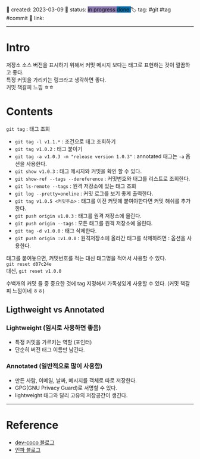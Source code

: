 📅 created: 2023-03-09
🚥 status: <span style='background:#8977ad'> in progress </span> <span style='background:#0067a3'> done </span>
🏷 tag:  #git #tag #commit
🔗 link:

--- 
# Intro
저장소 소스 버전을 표시하기 위해서 커밋 메시지 보다는 태그로 표현하는 것이 깔끔하고 좋다.  
특정 커밋을 가리키는 링크라고 생각하면 좋다.  
커밋 책갈피 느낌  ㅎㅎ   

# Contents
``git tag`` : 태그 조회
- ``git tag -l v1.1.*`` : 조건으로 태그 조회하기
- ``git tag v1.0.2`` : 태그 붙이기
- ``git tag -a v1.0.3 -m "release version 1.0.3"`` : annotated 태그는 ``-a`` 옵션을 사용한다.
- ``git show v1.0.3`` : 태그 메시지와 커밋을 확인 할 수 있다.
- ``git show-ref --tags --dereference`` :  커밋번호와 태그를 리스트로 조회한다.
- ``git ls-remote --tags`` : 원격 저장소에 있는 태그 조회
- ``git log --pretty=oneline`` : 커밋 로그를 보기 좋게 출력한다. 
- ``git tag v1.0.5 <커밋주소>`` : 태그를 이전 커밋에 붙여야한다면 커밋 해쉬를 추가한다.
- ``git push origin v1.0.3`` : 태그를 원격 저장소에 올린다.
- ``git push origin --tags`` : 모든 태그를 원격 저장소에 올린다.
- ``git tag -d v1.0.0`` : 태그 삭제한다.
- ``git push origin :v1.0.0`` : 원격저장소에 올라간 태그를 삭제하려면 : 옵션을 사용한다.

태그를 붙여놓으면, 커밋번호를 적는 대신 태그명을 적어서 사용할 수 있다.  
``git reset d07c24e``   
대신,
``git reset v1.0.0``  

수백개의 커밋 들 중 중요한 것에 tag 지정해서 가독성있게 사용할 수 있다. (커밋 책갈피 느낌이네 ㅎㅎ)

## Ligthweight vs Annotated

### Lightweight (임시로 사용하면 좋음)
- 특정 커밋을 가르키는 역할 (포인터)
- 단순히 버전 태그 이름만 남긴다.

### Annotated (일반적으로 많이 사용함)
- 만든 사람, 이메일, 날짜, 메시지를 객체로 따로 저장한다.
- GPG(GNU Privacy Guard)로 서명할 수 있다.
- lightweight 태그와 달리 고유의 저장공간이 생긴다.

--- 
# Reference
- [dev-coco 블로그](https://dev-coco.tistory.com/51)
- [인파 블로그](https://inpa.tistory.com/entry/GIT-⚡%EF%B8%8F-태그-기능-및-사용법-tag)
